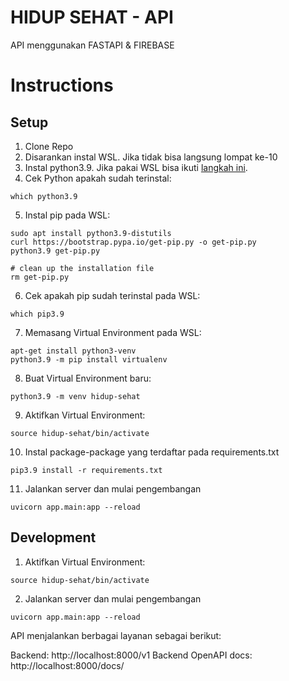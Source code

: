# HIDUP SEHAT - API

API menggunakan FASTAPI & FIREBASE

# Instructions

## Setup

1. Clone Repo
2. Disarankan instal WSL. Jika tidak bisa langsung lompat ke-10
3. Instal python3.9. Jika pakai WSL bisa ikuti [langkah ini](https://linuxhint.com/install-python-ubuntu-22-04/).
4. Cek Python apakah sudah terinstal:

```
which python3.9
```

5. Instal pip pada WSL:

```
sudo apt install python3.9-distutils
curl https://bootstrap.pypa.io/get-pip.py -o get-pip.py
python3.9 get-pip.py

# clean up the installation file
rm get-pip.py
```

6. Cek apakah pip sudah terinstal pada WSL:

```
which pip3.9
```

7. Memasang Virtual Environment pada WSL:

```
apt-get install python3-venv
python3.9 -m pip install virtualenv
```

8. Buat Virtual Environment baru:

```
python3.9 -m venv hidup-sehat
```

9. Aktifkan Virtual Environment:

```
source hidup-sehat/bin/activate
```

10. Instal package-package yang terdaftar pada requirements.txt

```
pip3.9 install -r requirements.txt
```

11. Jalankan server dan mulai pengembangan

```
uvicorn app.main:app --reload
```

## Development

1. Aktifkan Virtual Environment:

```
source hidup-sehat/bin/activate
```

2. Jalankan server dan mulai pengembangan

```
uvicorn app.main:app --reload
```

API menjalankan berbagai layanan sebagai berikut:

Backend: http://localhost:8000/v1
Backend OpenAPI docs: http://localhost:8000/docs/
